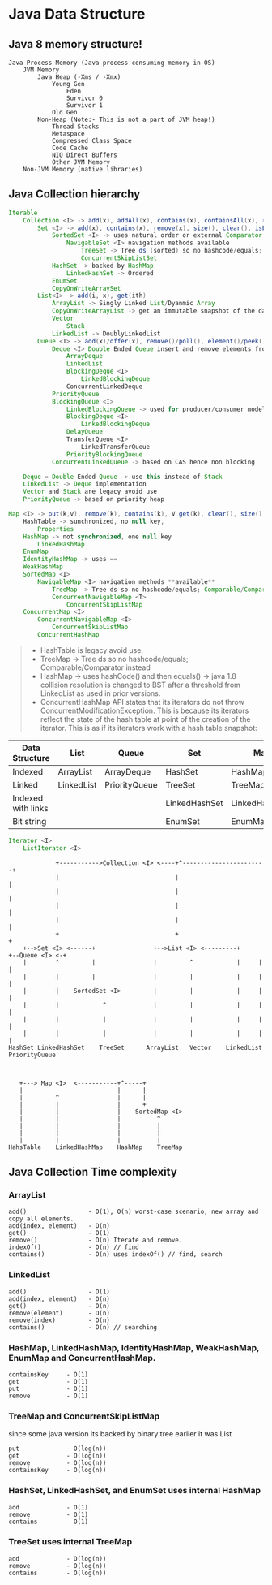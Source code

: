 Java Data Structure
===================

## Java 8 memory structure!

```
Java Process Memory (Java process consuming memory in OS)
    JVM Memory 
        Java Heap (-Xms / -Xmx)
            Young Gen
                Eden
                Survivor 0
                Survivor 1
            Old Gen
        Non-Heap (Note:- This is not a part of JVM heap!)
            Thread Stacks
            Metaspace
            Compressed Class Space
            Code Cache
            NIO Direct Buffers
            Other JVM Memory
    Non-JVM Memory (native libraries)
```

## Java Collection hierarchy

```java
Iterable    
    Collection <I> -> add(x), addAll(x), contains(x), containsAll(x), remove(x), clear(), isEmpty(), size()
        Set <I> -> add(x), contains(x), remove(x), size(), clear(), isEmpty()
            SortedSet <I> -> uses natural order or external Comparator
                NavigableSet <I> navigation methods available
                    TreeSet -> Tree ds (sorted) so no hashcode/equals; Comparable/Comparator instead
                    ConcurrentSkipListSet
            HashSet -> backed by HashMap
                LinkedHashSet -> Ordered
            EnumSet
            CopyOnWriteArraySet
        List<I> -> add(i, x), get(ith)
            ArrayList -> Singly Linked List/Dyanmic Array
            CopyOnWriteArrayList -> get an immutable snapshot of the data in the list at the time iterator() was called. remove() not supported
            Vector
                Stack
            LinkedList -> DoublyLinkedList
        Queue <I> -> add(x)/offer(x), remove()/poll(), element()/peek()
            Deque <I> Double Ended Queue insert and remove elements from both ends of the queue
                ArrayDeque
                LinkedList
                BlockingDeque <I>
                    LinkedBlockingDeque
                ConcurrentLinkedDeque
            PriorityQueue
            BlockingQueue <I>
                LinkedBlockingQueue -> used for producer/consumer model
                BlockingDeque <I>
                    LinkedBlockingDeque
                DelayQueue
                TransferQueue <I>
                    LinkedTransferQueue
                PriorityBlockingQueue
            ConcurrentLinkedQueue -> based on CAS hence non blocking

    Deque = Double Ended Queue -> use this instead of Stack
    LinkedList -> Deque implementation
    Vector and Stack are legacy avoid use
    PriorityQueue -> based on priority heap

Map <I> -> put(k,v), remove(k), contains(k), V get(k), clear(), size()
    HashTable -> sunchronized, no null key, 
        Properties
    HashMap -> not synchronized, one null key
        LinkedHashMap
    EnumMap
    IdentityHashMap -> uses == 
    WeakHashMap
    SortedMap <I>
        NavigableMap <I> navigation methods **available**
            TreeMap -> Tree ds so no hashcode/equals; Comparable/Comparator instead
            ConcurrentNavigableMap <T>
                ConcurrentSkipListMap
    ConcurrentMap <I>
        ConcurrentNavigableMap <I>
            ConcurrentSkipListMap
        ConcurrentHashMap
```

 > - HashTable is legacy avoid use.
 > - TreeMap -> Tree ds so no hashcode/equals; Comparable/Comparator instead
 > - HashMap -> uses hashCode() and then equals() -> java 1.8  collision resolution is changed to BST after a threshold from LinkedList as used in prior versions.
 > - ConcurrentHashMap API states that its iterators do not throw ConcurrentModificationException. This is because its iterators reflect the state of the hash table at point of the creation of the iterator. This is as if its iterators work with a hash table snapshot:


| Data Structure     | List       | Queue         | Set           | Map           |
| ----               | ----       | ----          | ----          | ----          |
| Indexed            | ArrayList  | ArrayDeque    | HashSet       | HashMap       |
| Linked             | LinkedList | PriorityQueue | TreeSet       | TreeMap       |
| Indexed with links |            |               | LinkedHashSet | LinkedHashMap |
| Bit string         |            |               | EnumSet       | EnumMap       |

```java
Iterator <I>
    ListIterator <I>
```

```
             +----------->Collection <I> <----+^-----------------------+
             |                                |                        |
             |                                |                        |
             |                                |                        |
             |                                |                        |
             +                                +                        +
    +-->Set <I> <------+                +-->List <I> <---------+     +--Queue <I> <-+
    |        ^         |                |         ^            |     |              |
    |        |         |                |         |            |     |              |
    |        |    SortedSet <I>         |         |            |     |              |
    |        |            ^             |         |            |     |              |
    |        |            |             |         |            |     |              |
    |        |            |             |         |            |     |              |
HashSet LinkedHashSet    TreeSet      ArrayList   Vector    LinkedList    PriorityQueue



   +---> Map <I>  <-----------+^-----+
   |                          |      |
   |         ^                |      |
   |         |                |      +
   |         |                |    SortedMap <I>
   |         |                |          ^
   |         |                |          |
   |         |                |          |
   |         |                |          |
HahsTable    LinkedHashMap    HashMap    TreeMap
```

## Java Collection Time complexity

### ArrayList
```
add()                 - O(1), O(n) worst-case scenario, new array and copy all elements.
add(index, element)   - O(n)
get()                 - O(1)
remove()              - O(n) Iterate and remove.
indexOf()             - O(n) // find
contains()            - O(n) uses indexOf() // find, search
```

### LinkedList
```
add()                 - O(1)
add(index, element)   - O(n)
get()                 - O(n)
remove(element)       - O(n)
remove(index)         - O(n)
contains()            - O(n) // searching
```

### HashMap, LinkedHashMap, IdentityHashMap, WeakHashMap, EnumMap and ConcurrentHashMap.
```
containsKey     - O(1)
get 	        - O(1)
put	            - O(1)
remove	        - O(1)
```

### TreeMap and ConcurrentSkipListMap 
since some java version its backed by binary tree earlier it was List
```
put             - O(log(n))
get             - O(log(n))
remove          - O(log(n))
containsKey     - O(log(n))
```

### HashSet, LinkedHashSet, and EnumSet uses internal HashMap
```
add             - O(1)
remove          - O(1)
contains        - O(1)
```

### TreeSet uses internal TreeMap
```
add             - O(log(n))
remove          - O(log(n))
contains        - O(log(n))
```
